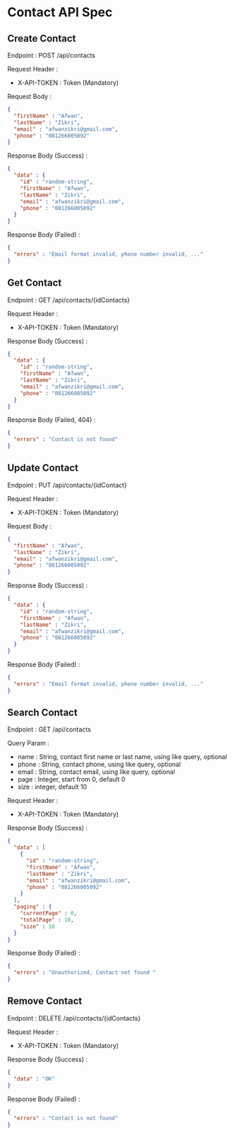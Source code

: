 # Contact API Spec

## Create Contact
Endpoint : POST /api/contacts

Request Header :
- X-API-TOKEN : Token (Mandatory)

Request Body :
```json
{
  "firstName" : "Afwan",
  "lastName" : "Zikri",
  "email" : "afwanzikri@gmail.com",
  "phone" : "081266005092"
}
```

Response Body (Success) :
```json
{
  "data" : {
    "id" : "random-string",
    "firstName" : "Afwan",
    "lastName" : "Zikri",
    "email" : "afwanzikri@gmail.com",
    "phone" : "081266005092"
  }
}
```

Response Body (Failed) :
```json
{
  "errors" : "Email format invalid, phone number invalid, ..."
}
```

## Get Contact
Endpoint : GET /api/contacts/{idContacts}

Request Header :
- X-API-TOKEN : Token (Mandatory)

Response Body (Success) :
```json
{
  "data" : {
    "id" : "random-string",
    "firstName" : "Afwan",
    "lastName" : "Zikri",
    "email" : "afwanzikri@gmail.com",
    "phone" : "081266005092"
  }
}
```

Response Body (Failed, 404) :
```json
{
  "errors" : "Contact is not found"
}
```

## Update Contact
Endpoint : PUT /api/contacts/{idContact}

Request Header :
- X-API-TOKEN : Token (Mandatory)

Request Body :
```json
{
  "firstName" : "Afwan",
  "lastName" : "Zikri",
  "email" : "afwanzikri@gmail.com",
  "phone" : "081266005092"
}
```

Response Body (Success) :
```json
{
  "data" : {
    "id" : "random-string",
    "firstName" : "Afwan",
    "lastName" : "Zikri",
    "email" : "afwanzikri@gmail.com",
    "phone" : "081266005092"
  }
}
```

Response Body (Failed) :
```json
{
  "errors" : "Email format invalid, phone number invalid, ..."
}
```

## Search Contact
Endpoint : GET /api/contacts

Query Param :
- name : String, contact first name or last name, using like query, optional
- phone : String, contact phone, using like query, optional
- email : String, contact email, using like query, optional
- page : Integer, start from 0, default 0
- size : integer, default 10

Request Header :
- X-API-TOKEN : Token (Mandatory)

Response Body (Success) :
```json
{
  "data" : [
    {
      "id" : "random-string",
      "firstName" : "Afwan",
      "lastName" : "Zikri",
      "email" : "afwanzikri@gmail.com",
      "phone" : "081266005092"
    }
  ],
  "paging" : {
    "currentPage" : 0,
    "totalPage" : 10,
    "size" : 10
  }
}
```

Response Body (Failed) :
```json
{
  "errors" : "Unauthorized, Contact not found "
}
```

## Remove Contact
Endpoint : DELETE /api/contacts/{idContacts}

Request Header :
- X-API-TOKEN : Token (Mandatory)

Response Body (Success) :
```json
{
  "data" : "OK"
}
```

Response Body (Failed) :
```json
{
  "errors" : "Contact is not found"
}
```